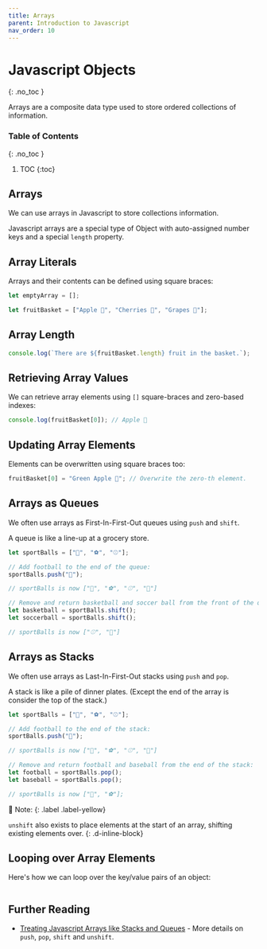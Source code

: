 ```yaml
---
title: Arrays
parent: Introduction to Javascript
nav_order: 10
---
```


<!--prettier-ignore-start-->
# Javascript Objects
{: .no_toc }

Arrays are a composite data type used to store ordered collections of information.

### Table of Contents
{: .no_toc }

1. TOC
{:toc}

<!--prettier-ignore-end-->

## Arrays

We can use arrays in Javascript to store collections information.

Javascript arrays are a special type of Object with auto-assigned number keys and a special `length` property.

## Array Literals

Arrays and their contents can be defined using square braces:

```javascript
let emptyArray = [];

let fruitBasket = ["Apple 🍎", "Cherries 🍒", "Grapes 🍇"];
```

## Array Length

```javascript
console.log(`There are ${fruitBasket.length} fruit in the basket.`);
```

## Retrieving Array Values

We can retrieve array elements using `[]` square-braces and zero-based indexes:

```javascript
console.log(fruitBasket[0]); // Apple 🍎
```

## Updating Array Elements

Elements can be overwritten using square braces too:

```javascript
fruitBasket[0] = "Green Apple 🍏"; // Overwrite the zero-th element.
```

## Arrays as Queues

We often use arrays as First-In-First-Out queues using `push` and `shift`.

A queue is like a line-up at a grocery store.

```javascript
let sportBalls = ["🏀", "⚽", "⚾"];

// Add football to the end of the queue:
sportBalls.push("🏈");

// sportBalls is now ["🏀", "⚽", "⚾", "🏈"]

// Remove and return basketball and soccer ball from the front of the queue;
let basketball = sportBalls.shift();
let soccerball = sportBalls.shift();

// sportBalls is now ["⚾", "🏈"]
```

## Arrays as Stacks

We often use arrays as Last-In-First-Out stacks using `push` and `pop`.

A stack is like a pile of dinner plates. (Except the end of the array is consider the top of the stack.)

```javascript
let sportBalls = ["🏀", "⚽", "⚾"];

// Add football to the end of the stack:
sportBalls.push("🏈");

// sportBalls is now ["🏀", "⚽", "⚾", "🏈"]

// Remove and return football and baseball from the end of the stack:
let football = sportBalls.pop();
let baseball = sportBalls.pop();

// sportBalls is now ["🏀", "⚽"];
```

🎵 Note:
{: .label .label-yellow}

`unshift` also exists to place elements at the start of an array, shifting existing elements over.
{: .d-inline-block}

## Looping over Array Elements

Here's how we can loop over the key/value pairs of an object:

```javascript

```

## Further Reading

- [Treating Javascript Arrays like Stacks and Queues](https://javascript.info/array#methods-pop-push-shift-unshift) - More details on `push`, `pop`, `shift` and `unshift`.
